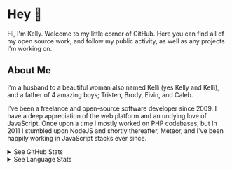 # Hey 👋

Hi, I'm Kelly. Welcome to my little corner of GitHub. Here you can find all of my open source work, and follow my public activity, as well as any projects I'm working on.

## About Me

I'm a husband to a beautiful woman also named Kelli (yes Kelly and Kelli), and a father of 4  amazing boys; Tristen, Brody, Eivin, and Caleb.

I've been a freelance and open-source software developer since 2009. I have a deep appreciation of the web platform and an undying love of JavaScript. Once upon a time I mostly worked on PHP codebases, but In 2011 I stumbled upon NodeJS and shortly thereafter, Meteor, and I've been happily working in JavaScript stacks ever since.

<details><summary>See GitHub Stats</summary>
## GitHub Stats

![copleykj's GitHub Stats](https://github-readme-stats.vercel.app/api?username=copleykj&hide_title=true&count_private=true&show_icons=true&theme=gruvbox&bg_color=00000000&border_color=00000000&text_color=bbbbbb&include_all_commits=true)
</details>

<details><summary>See Language Stats</summary>
## Language Stats (powered by WakkaTime)

![Language Usage Chart by WakkaTime](https://wakatime.com/share/@72f9f3fb-0c3d-4c53-aff6-8f7b743fe760/0a31b733-e1ba-4782-8c32-ef262dd9791b.svg)
</details>
